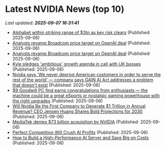 # Latest NVIDIA News (top 10)
_Last updated: **2025-09-07 16:31:41**_

- [Alphabet within striking range of $3tn as key risk clears](https://www.gulf-times.com/article/710146/business/alphabet-within-striking-range-of-3tn-as-key-risk-clears) (Published: 2025-09-06)
- [Analysts revamp Broadcom price target on OpenAI deal](https://biztoc.com/x/3691ba63ded1ada2) (Published: 2025-09-06)
- [Analysts revamp Broadcom price target on OpenAI deal](https://www.thestreet.com/technology/analysts-revamp-broadcom-price-target-on-openai-deal) (Published: 2025-09-06)
- [Kyle pledges 'ambitious' growth agenda in call with UK bosses](https://news.sky.com/story/kyle-pledges-ambitious-growth-agenda-in-call-with-uk-bosses-13426142) (Published: 2025-09-06)
- [Nvidia says 'We never deprive American customers in order to serve the rest of the world' — company says GAIN AI Act addresses a problem that doesn't exist](https://www.tomshardware.com/tech-industry/artificial-intelligence/nvidia-says-we-never-deprive-american-customers-in-order-to-serve-the-rest-of-the-world-company-says-gain-ai-act-addresses-a-problem-that-doesnt-exist) (Published: 2025-09-06)
- [$9 Goodwill PC find earns congratulations from enthusiasts — the machine could be a great eSports or nostalgic gaming powerhouse with the right upgrades](https://www.tomshardware.com/desktops/usd9-goodwill-pc-find-earns-congratulations-from-enthusiasts-the-machine-could-be-a-great-esports-or-nostalgic-gaming-powerhouse-with-the-right-upgrades) (Published: 2025-09-06)
- [Will Nvidia Be the First Company to Generate $1 Trillion in Annual Revenue? CEO Jensen Huang Shares Bold Projections for 2030](https://biztoc.com/x/281c5f980d308473) (Published: 2025-09-06)
- [MediaTek denies $73 billion acquisition by NVIDIA](http://technode.com/2025/09/06/mediatek-denies-73-billion-acquisition-by-nvidia/) (Published: 2025-09-06)
- [Perfect Competition Will Crush AI Profits](https://dailyreckoning.com/perfect-competition-will-crush-ai-profits/) (Published: 2025-09-06)
- [How to Build a High-Performance AI Server and Save Big on Costs](https://www.geeky-gadgets.com/how-to-build-a-high-performance-ai-server-and-save-big-on-costs/) (Published: 2025-09-06)
